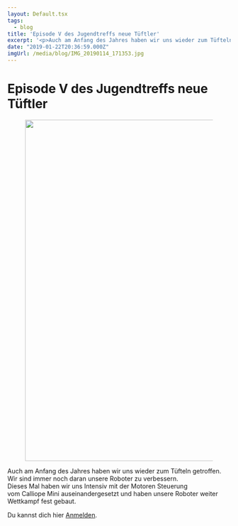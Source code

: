 ```yaml
---
layout: Default.tsx
tags:
  - blog
title: 'Episode V des Jugendtreffs neue Tüftler'
excerpt: '<p>Auch am Anfang des Jahres haben wir uns wieder zum Tüfteln getroffen. Wir sind immer noch daran unsere Roboter zu verbessern. Dieses Mal haben wir uns Intensiv mit der Motoren Steuerung vom Calliope Mini auseinandergesetzt und <a href="https://chaostreff-flensburg.de/2019/episode-v-des-jugendtreffs-neue-tueftler/" class="more-link">[&hellip;]</a></p>'
date: "2019-01-22T20:36:59.000Z"
imgUrl: /media/blog/IMG_20190114_171353.jpg
---
```

# Episode V des Jugendtreffs neue Tüftler


<figure class="wp-block-image"><img decoding="async" loading="lazy" width="1024" height="768" src="/media/blog/uploads/IMG_20190114_171353-1024x768.jpg" alt="" class="wp-image-867" srcset="https://chaostreff-flensburg.de/wp-content/uploads/2019/01/IMG_20190114_171353-1024x768.jpg 1024w, https://chaostreff-flensburg.de/wp-content/uploads/2019/01/IMG_20190114_171353-300x225.jpg 300w, https://chaostreff-flensburg.de/wp-content/uploads/2019/01/IMG_20190114_171353-768x576.jpg 768w, https://chaostreff-flensburg.de/wp-content/uploads/2019/01/IMG_20190114_171353-175x131.jpg 175w, https://chaostreff-flensburg.de/wp-content/uploads/2019/01/IMG_20190114_171353-667x500.jpg 667w" sizes="(max-width: 1024px) 100vw, 1024px" /></figure>



<p>Auch am Anfang des Jahres haben wir uns wieder zum Tüfteln getroffen. Wir sind immer noch daran unsere Roboter zu verbessern. Dieses Mal haben wir uns Intensiv mit der Motoren Steuerung vom Calliope Mini auseinandergesetzt und haben unsere Roboter weiter Wettkampf fest gebaut. <br></p>



<p>Du kannst dich hier&nbsp;<a href="https://chaostreff-flensburg.de/events/jugendtreff-neue-tueftler/">Anmelden</a>.&nbsp;</p>

